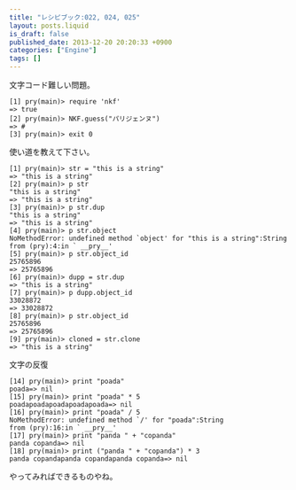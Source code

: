 ```yaml
---
title: "レシピブック:022, 024, 025"
layout: posts.liquid
is_draft: false
published_date: 2013-12-20 20:20:33 +0900
categories: ["Engine"]
tags: []
---
```


文字コード難しい問題。

    [1] pry(main)> require 'nkf'
    => true
    [2] pry(main)> NKF.guess("パリジェンヌ")
    => #
    [3] pry(main)> exit 0

使い道を教えて下さい。

    [1] pry(main)> str = "this is a string"
    => "this is a string"
    [2] pry(main)> p str
    "this is a string"
    => "this is a string"
    [3] pry(main)> p str.dup
    "this is a string"
    => "this is a string"
    [4] pry(main)> p str.object
    NoMethodError: undefined method `object' for "this is a string":String
    from (pry):4:in ` __pry__'
    [5] pry(main)> p str.object_id
    25765896
    => 25765896
    [6] pry(main)> dupp = str.dup
    => "this is a string"
    [7] pry(main)> p dupp.object_id
    33028872
    => 33028872
    [8] pry(main)> p str.object_id
    25765896
    => 25765896
    [9] pry(main)> cloned = str.clone
    => "this is a string"

文字の反復

    [14] pry(main)> print "poada"
    poada=> nil
    [15] pry(main)> print "poada" * 5
    poadapoadapoadapoadapoada=> nil
    [16] pry(main)> print "poada" / 5
    NoMethodError: undefined method `/' for "poada":String
    from (pry):16:in ` __pry__'
    [17] pry(main)> print "panda " + "copanda"
    panda copanda=> nil
    [18] pry(main)> print ("panda " + "copanda") * 3
    panda copandapanda copandapanda copanda=> nil

やってみればできるものやね。


